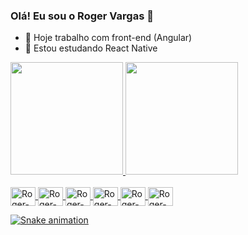 ### Olá! Eu sou o Roger Vargas 👋

- 🔭 Hoje trabalho com front-end (Angular)
- 🌱 Estou estudando React Native

<div>
  <a href="https://github.com/rogervargass/rogervargass">
  <img height="180em" src="https://github-readme-stats.vercel.app/api?username=rogervargass&show_icons=true&theme=radical">
  <img height="180em" src="https://github-readme-stats.vercel.app/api/top-langs/?username=rogervargass&layout=compact&langs_count=16&theme=radical">
</div>
  
<div style="display: inline_block"><br>
  <img align="center" alt="Roger-Ts" height="30" width="40" src="https://cdn.jsdelivr.net/gh/devicons/devicon/icons/typescript/typescript-original.svg">
  <img align="center" alt="Roger-Js" height="30" width="40" src="https://cdn.jsdelivr.net/gh/devicons/devicon/icons/javascript/javascript-original.svg">
  <img align="center" alt="Roger-React" height="30" width="40" src="https://cdn.jsdelivr.net/gh/devicons/devicon/icons/react/react-original.svg">
  <img align="center" alt="Roger-Java" height="30" width="40" src="https://cdn.jsdelivr.net/gh/devicons/devicon/icons/java/java-original.svg">
  <img align="center" alt="Roger-Angular" height="30" width="40" src="https://cdn.jsdelivr.net/gh/devicons/devicon/icons/angularjs/angularjs-original.svg">
  <img align="center" alt="Roger-Spring" height="30" width="40" src="https://cdn.jsdelivr.net/gh/devicons/devicon/icons/spring/spring-original.svg">
</div>
  
![Snake animation](https://github.com/rogervargass/rogervargass/blob/output/github-contribution-grid-snake.svg)

